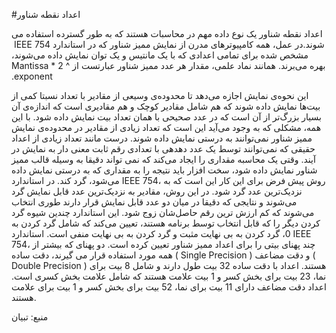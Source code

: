 #‫اعداد نقطه شناور

‫اعداد نقطه شناور یک نوع داده مهم در محاسبات هستند که به طور گسترده استفاده می شوند.‪
‫در عمل، همه کامپیوترهای مدرن از نمایش ممیز شناور که در استاندارد IEEE 754 مشخص شده برای تمامی اعدادی که با یک مانتیس و یک توان نمایش داده می‌شوند، بهره می‌برند. همانند نماد علمی، مقدار هر عدد ممیز شناور عبارتست از Mantissa * 2 ^ exponent.

این نحوه‌ی نمایش اجازه می‌دهد تا محدوده‌ی وسیعی از مقادیر با تعداد نسبتا کمی از بیت‌ها نمایش داده شوند که هم شامل مقادیر کوچک و هم مقادیری است که اندازه‌ی آن بسیار بزرگ‌تر از آن است که در عدد صحیحی با همان تعداد بیت نمایش داده شود. با این همه، مشکلی که به وجود می‌آید این است که تعداد زیادی از مقادیر در محدوده‌ی نمایش ممیز شناور نمی‌توانند به درستی نمایش داده شوند. درست مانند تعداد زیادی از اعداد حقیقی که نمی‌توانند توسط یک عدد دهدهی با تعدادی رقم ثابت معنی دار به نمایش در آیند. وقتی یک محاسبه مقداری را ایجاد می‌کند که نمی تواند دقیقا به وسیله قالب ممیز شناور نمایش داده شود، سخت افزار باید نتیجه را به مقداری که به درستی نمایش داده می‌شود، گرد کند. در استاندارد IEEE 754، روش پیش فرض برای این کار این است که به نزدیک‌ترین عدد گرد شود. در این روش، مقادیر به نزدیک‌ترین عدد قابل نمایش گرد می‌شوند و نتایجی که دقیقا در میان دو عدد قابل نمایش قرار دارند طوری انتخاب می‌شوند که کم ارزش ترین رقم حاصل‌شان زوج شود. این استاندارد چندین شیوه گرد کردن دیگر را که قابل انتخاب توسط برنامه هستند، تعیین می‌کند که شامل گرد کردن به 0، گرد کردن به بی نهایت مثبت و گرد کردن به بی نهایت منفی است.
استاندارد IEEE 754، چند پهنای بیتی را برای اعداد ممیز شناور تعیین کرده است. دو پهنای که بیشتر از همه مورد استفاده قرار می گیرند، دقت ساده ( Single Precision ) و دقت مضاعف ( Double Precision ) هستند. اعداد با دقت ساده 32 بیت طول دارند و شامل 8 بیت برای نما، 23 بیت برای بخش کسر و 1 بیت علامت هستند که شامل علامت بخش کسری است. اعداد دقت مضاعف دارای 11 بیت برای نما، 52 بیت برای بخش کسر و 1 بیت برای علامت هستند.


منبع: تبیان


